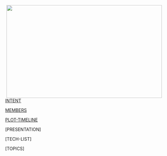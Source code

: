 <img align="right" width="500" height="300" src="https://raw.githubusercontent.com/trekshcool/Ironman3/master/Image/mainpic">


[INTENT](https://trekshcool.github.io/Ironman3/intent)

[MEMBERS](https://trekshcool.github.io/Ironman3/title) 

[PLOT-TIMELINE](https://trekshcool.github.io/Ironman3/timeline)

[PRESENTATION]

[TECH-LIST]

[TOPICS]





